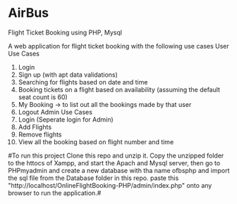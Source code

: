 # AirBus
Flight Ticket Booking using PHP, Mysql

A web application for flight ticket booking with the following use cases
User Use Cases
 1. Login
 2. Sign up (with apt data validations)
 3. Searching for flights based on date and time
 4. Booking tickets on a flight based on availability (assuming the default seat count is 60)
 5. My Booking -> to list out all the bookings made by that user
 6. Logout
Admin Use Cases
 1. Login (Seperate login for Admin)
 2. Add Flights
 3. Remove flights
 4. View all the booking based on flight number and time
    
#To run this project Clone this repo and unzip it. Copy the unzipped folder to the httocs of Xampp, and start the Apach and Mysql server, then go to PHPmyadmin and create a new database with tha name ofbsphp and import the sql file from the Database folder in this repo. paste this "http://localhost/OnlineFlightBooking-PHP/admin/index.php" onto any browser to run the application.#
